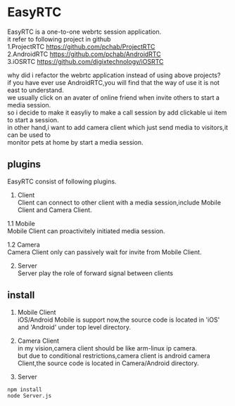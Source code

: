 # EasyRTC  
EasyRTC is a one-to-one webrtc session application.  
it refer to following project in github  
1.ProjectRTC https://github.com/pchab/ProjectRTC  
2.AndroidRTC https://github.com/pchab/AndroidRTC  
3.iOSRTC https://github.com/digixtechnology/iOSRTC  
 
why did i refactor the webrtc application instead of using above projects?  
if you have ever use AndroidRTC,you will find that the way of use it is not east to understand.  
we usually click on an avater of online friend when invite others to start a media session.  
so i decide to make it easyliy to make a call session by add clickable ui item to start a session.  
in other hand,i want to add camera client which just send media to visitors,it can be used to  
monitor pets at home by start a media session.  

## plugins   
EasyRTC consist of following plugins.  
1. Client  
Client can connect to other client with a media session,include Mobile Client and Camera Client.  

1.1 Mobile  
Mobile Client can proactivitely initiated media session.  

1.2 Camera  
Camera Client only can passively wait for invite from Mobile Client.  

2. Server  
Server play the role of forward signal between clients  

## install  
1. Mobile Client  
iOS/Android Mobile is support now,the source code is located in 'iOS' and 'Android' under top level directory.  

2. Camera Client  
in my vision,camera client should be like arm-linux ip camera.  
but due to conditional restrictions,camera client is android camera Client,the source code is located in Camera/Android directory.  

3. Server  
``` 
npm install
node Server.js
```

